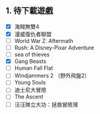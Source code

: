 ## 1. 待下載遊戲
- [x] 海賊無雙4
- [x] 漫威復仇者聯盟
- [ ] World War Z: Aftermath
- [ ] Rush: A Disney-Pixar Adventure
- [ ] sea of thieves
- [x] Gang Beasts
- [ ] Human Fall Flat 
- [ ] Windjammers 2 （野外飛盤2）
- [ ] Young Souls
- [ ] 迪士尼大冒險
- [ ] The Ascent
- [ ] 汪汪隊立大功：拯救冒險灣